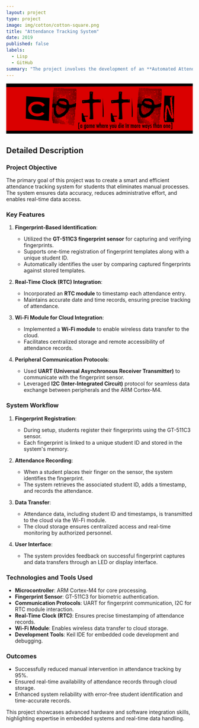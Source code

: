 ```yaml
---
layout: project
type: project
image: img/cotton/cotton-square.png
title: "Attendance Tracking System"
date: 2019
published: false
labels:
  - Lisp
  - GitHub
summary: "The project involves the development of an **Automated Attendance Tracking System** using an ARM Cortex-M4 microcontroller. The system leverages peripherals such as fingerprint sensors, RTC modules, and Wi-Fi modules to efficiently capture, process, and store attendance data. This innovative solution eliminates manual attendance processes by automating student identification and record-keeping. With cloud integration, the system ensures seamless storage and accessibility of attendance data in real-time."
---
```


<img class="img-fluid" src="../img/cotton/cotton-header.png">

## Detailed Description

### Project Objective
The primary goal of this project was to create a smart and efficient attendance tracking system for students that eliminates manual processes. The system ensures data accuracy, reduces administrative effort, and enables real-time data access.

### Key Features
1. **Fingerprint-Based Identification**:
   - Utilized the **GT-511C3 fingerprint sensor** for capturing and verifying fingerprints.
   - Supports one-time registration of fingerprint templates along with a unique student ID.
   - Automatically identifies the user by comparing captured fingerprints against stored templates.

2. **Real-Time Clock (RTC) Integration**:
   - Incorporated an **RTC module** to timestamp each attendance entry.
   - Maintains accurate date and time records, ensuring precise tracking of attendance.

3. **Wi-Fi Module for Cloud Integration**:
   - Implemented a **Wi-Fi module** to enable wireless data transfer to the cloud.
   - Facilitates centralized storage and remote accessibility of attendance records.

4. **Peripheral Communication Protocols**:
   - Used **UART (Universal Asynchronous Receiver Transmitter)** to communicate with the fingerprint sensor.
   - Leveraged **I2C (Inter-Integrated Circuit)** protocol for seamless data exchange between peripherals and the ARM Cortex-M4.

### System Workflow
1. **Fingerprint Registration**:
   - During setup, students register their fingerprints using the GT-511C3 sensor.
   - Each fingerprint is linked to a unique student ID and stored in the system's memory.

2. **Attendance Recording**:
   - When a student places their finger on the sensor, the system identifies the fingerprint.
   - The system retrieves the associated student ID, adds a timestamp, and records the attendance.

3. **Data Transfer**:
   - Attendance data, including student ID and timestamps, is transmitted to the cloud via the Wi-Fi module.
   - The cloud storage ensures centralized access and real-time monitoring by authorized personnel.

4. **User Interface**:
   - The system provides feedback on successful fingerprint captures and data transfers through an LED or display interface.

### Technologies and Tools Used
- **Microcontroller**: ARM Cortex-M4 for core processing.
- **Fingerprint Sensor**: GT-511C3 for biometric authentication.
- **Communication Protocols**: UART for fingerprint communication, I2C for RTC module interaction.
- **Real-Time Clock (RTC)**: Ensures precise timestamping of attendance records.
- **Wi-Fi Module**: Enables wireless data transfer to cloud storage.
- **Development Tools**: Keil IDE for embedded code development and debugging.

### Outcomes
- Successfully reduced manual intervention in attendance tracking by 95%.
- Ensured real-time availability of attendance records through cloud storage.
- Enhanced system reliability with error-free student identification and time-accurate records.

This project showcases advanced hardware and software integration skills, highlighting expertise in embedded systems and real-time data handling.
